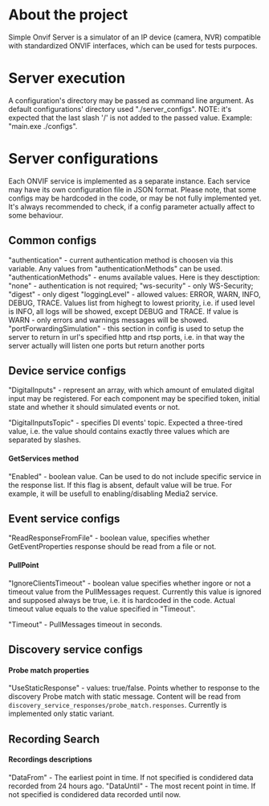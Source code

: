 # About the project

Simple Onvif Server is a simulator of an IP device (camera, NVR) compatible with standardized ONVIF interfaces, which can be used for tests purpoces.

# Server execution

A configuration's directory may be passed as command line argument.
As default configurations' directory used "./server_configs".
NOTE: it's expected that the last slash '/' is not added to the passed value.
Example: "main.exe ./configs".


# Server configurations

Each ONVIF service is implemented as a separate instance. Each service may have its own configuration file in JSON format. Please note, that some configs may be hardcoded in the code, or may be not fully implemented yet. It's always recommended to check, if a config parameter actually affect to some behaviour.

## Common configs

"authentication" - current authentication method is choosen via this variable. Any values from "authenticationMethods" can be used.
"authenticationMethods" - enums available values. Here is they desctiption: "none" - authentication is not required; "ws-security" - only WS-Security; "digest" - only digest
"loggingLevel" - allowed values: ERROR, WARN, INFO, DEBUG, TRACE. Values list from highegt to lowest priority, i.e. if used level is INFO, all logs will be showed, except DEBUG and TRACE. If value is WARN - only errors and warnings messages will be showed.
"portForwardingSimulation" - this section in config is used to setup the server to return in url's specified http and rtsp ports, i.e. in that way the server actually will listen one ports but return another ports

## Device service configs

"DigitalInputs" - represent an array, with which amount of emulated digital input may be registered. For each component may be specified token, initial state and whether it should simulated events or not.

"DigitalInputsTopic" - specifies DI events' topic. Expected a three-tired value, i.e. the value should contains exactly three values which are separated by slashes.


#### GetServices method

"Enabled" - boolean value. Can be used to do not include specific service in the response list. If this flag is absent, default value will be true. For example, it will be usefull to enabling/disabling Media2 service.





## Event service configs

"ReadResponseFromFile" - boolean value, specifies whether GetEventProperties response should be read from a file or not.

#### PullPoint

"IgnoreClientsTimeout" - boolean value specifies whether ingore or not a timeout value from the PullMessages request. Currently this value is ignored and supposed always be true, i.e. it is hardcoded in the code. Actual timeout value equals to the value specified in "Timeout".

"Timeout" - PullMessages timeout in seconds.

 ## Discovery service configs

 #### Probe match properties

 "UseStaticResponse" - values: true/false. Points whether to response to the discovery Probe match with static message. Content will be read from `discovery_service_responses/probe_match.responses`. Currently is implemented only static variant.


 ## Recording Search

 #### Recordings descriptions

 "DataFrom" - The earliest point in time. If not specified is condidered data recorded from 24 hours ago.
 "DataUntil" - The most recent point in time. If not specified is condidered data recorded until now.